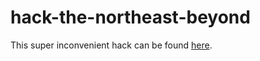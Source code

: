# hack-the-northeast-beyond

This super inconvenient hack can be found [here](https://sagnibak.github.io/hack-the-northeast-beyond/).
